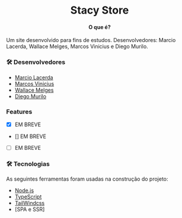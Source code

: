 <h1 align="center">Stacy Store</h1>

<h4 align="center">O que é?</h4>
<p>
Um site desenvolvido para fins de estudos.
Desenvolvedores: Marcio Lacerda, Wallace Melges, Marcos Vinicius e Diego Murilo.
</p>

### 🛠 Desenvolvedores

- [Marcio Lacerda](https://github.com/th3mike)
- [Marcos Vinicius](https://github.com/MarcosDS7)
- [Wallace Melges](https://github.com/wallacemelges)
- [Diego Murilo](https://github.com/diegodmb97)

### Features

- [x] EM BREVE
- [] EM BREVE
- [ ] EM BREVE


### 🛠 Tecnologias

As seguintes ferramentas foram usadas na construção do projeto:

- [Node.js](https://nodejs.org/en/)
- [TypeScript](https://www.typescriptlang.org/)
- [TailWindcss](https://tailwindcss.com/)
- [SPA e SSR]
